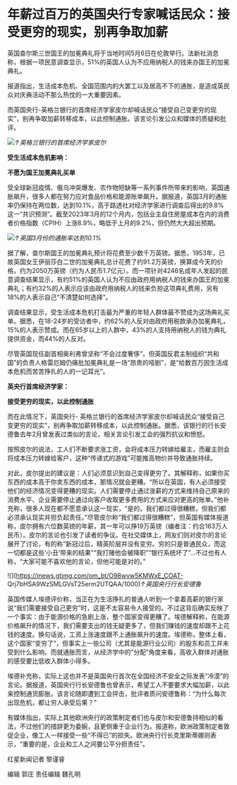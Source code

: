 # 年薪过百万的英国央行专家喊话民众：接受更穷的现实，别再争取加薪

英国查尔斯三世国王的加冕典礼将于当地时间5月6日在伦敦举行。法新社消息称，根据一项民意调查显示，51%的英国人认为不应用纳税人的钱来办国王的加冕典礼。

报道指出，生活成本危机、全国范围内的大罢工以及居高不下的通胀，是造成英民众对庆典活动不那么热忱的一大重要因素。

而英国央行-英格兰银行的首席经济学家皮尔却喊话民众“接受自己变更穷的现实”，别再争取加薪转移成本，以此控制通胀。该言论引发公众和媒体的质疑和批评。

![](https://inews.gtimg.com/om_bt/O2ydfCwJmxjGqaBgNzhWrYtnblFhUd2wXPswizj39YIfoAA/1000)_↑英格兰银行的首席经济学家皮尔_

**受生活成本危机影响：**

**不愿为国王加冕典礼买单**

受全球新冠疫情、俄乌冲突爆发、农作物短缺等一系列事件所带来的影响，英国通胀飙升，很多人都在努力应对食品价格和能源账单飙升。据报道，英国3月的通胀率仍保持在两位数，达到10.1%，高于路透社对经济学家进行调查后得出的9.8%这一“共识预测”。截至2023年3月的12个月内，包括业主自住房屋成本在内的消费者价格指数（CPIH）上涨8.9%，略低于上月的9.2%，但仍然大大超出预期。

![](https://inews.gtimg.com/om_bt/OWn8zOyG5SFfBYb_EoqcSiKjGc0rlWBWwljL37Idijc3sAA/1000)_↑英国3月份的通胀率达到10.1%_

据了解，查尔斯国王的加冕典礼预计将花费至少数千万英镑。据悉，1953年，已故英国女王伊丽莎白二世的加冕典礼总计花费了约91.2万英镑，换算成今天的价格，约为2050万英镑（约为人民币1.7亿元）。而一项针对4246名成年人发起的民意调查结果显示，有约51%的英国人认为不应由政府用纳税人的钱来办国王的加冕典礼；有约32%的人表示应该由政府用纳税人的钱来负担这项典礼费用，另有18%的人表示自己“不清楚如何选择”。

调查结果显示，受生活成本危机打击最为严重的年轻人群体最不赞成为这场典礼买单。据悉，在18-24岁的受访者中，约62%的人反对由政府用税款承办加冕典礼，15%的人表示赞成。而在65岁以上的人群中，43%的人支持用纳税人的钱为典礼提供资金，而44%的人反对。

尽管英国现任副首相奥利弗曾坚称“不会过度奢侈”，但英国反君主制组织“共和国”的负责人格雷厄姆仍痛批加冕典礼是一场“昂贵的哑剧”，是“给数百万因生活成本危机而苦苦挣扎的人的一记耳光”。

**英央行首席经济学家：**

**接受更穷的现实，以此控制通胀**

而在此情况下，英国央行-
英格兰银行的首席经济学家皮尔却喊话民众“接受自己变更穷的现实”，别再争取加薪转移成本，以此控制通胀。据悉，该银行的行长安德鲁去年2月曾发表过类似的言论，相关言论引发工会的强烈抗议和愤怒。

按照皮尔的说法，工人们不断要求涨工资，会将成本压力转嫁给雇主，而雇主则会将成本压力转嫁给客户，这种“传递式的游戏”可能推高物价并导致通胀持续。

对此，皮尔提出的建议是：人们必须意识到自己变得更穷了。其解释称，如果你买东西的成本高于你卖东西的成本，那情况就会更糟。“所以在英国，有人必须接受他们的经济情况变得更糟的现实。人们需要停止通过涨薪的方式来维持自己原来的消费水平、企业需要停止通过向客户收取更多费用的方式来应对更高的账单。”他补充称，很多人现在都不愿意承认这一现实，“是的，我们都过得很糟糕，但我们都必须承认现实并担负起责任。”尽管皮尔称“我们都过得很糟糕”，但英国有媒体报道称，皮尔拥有六位数英镑的年薪，其一年可以挣19万英镑（编者注：约合163万人民币）。皮尔的言论也引发了读者的争议。在社交媒体上，网友们则对皮尔的言论展开了讨论，有的称“新冠过后，精英阶层并没有变穷。穷的只是普通民众，而这一切都是这些‘小丑’带来的结果”“我打赌他会被降职”“银行系统坏了”…不过也有人称，“大家可能不喜欢他的言论，但他可能是对的。”

![](https://inews.gtimg.com/om_bt/O98wvw5KMWxE_COAT-
Qrj7bHSA9WzSMLGVsT25erm2UTQAA/1000)_↑英国央行行长安德鲁_

英国传媒人埃德评价称，当正在为生活挣扎的普通人听到一个拿着高薪的银行家说“我们需要接受自己更穷”时，这是不太容易令人接受的。不过这背后确实反映了一个事实：由于能源价格的急剧上涨，整个国家变得更糟了。埃德解释称，在能源价格飙升的情况下，我们需要支出的钱无疑更多了，但我们赚钱的速度却跟不上花钱的速度。换句话说，工资上涨速度跟不上通胀飙升的速度。埃德称，整体上看，这个国家“变穷了”，但事实上一些公司（尤其是能源行业公司）的股东和员工并未受到什么影响。而就通胀而言，从经济学中的“分配”角度来看，高收入群体对通胀的感受要比低收入群体小得多。

埃德补充称，实际上这也并不是英国央行首次在全国经济不安全之际发表“冷漠”的言论。据报道，英国央行行长安德鲁也曾表示，希望工人不要要求大幅加薪，以此来控制通货膨胀。该言论随即遭到工会抨击，批评者质问安德鲁称：“为什么每次出现危机，都让穷人承受后果？”

有媒体指出，实际上其他欧洲央行的政策制定者们也与皮尔和安德鲁持相似的看法，不过他们的措辞更为委婉，且更侧重于企业行为。报道称，欧洲政策制定者敦促企业，像工人一样接受一些“不得已”的损失。欧洲央行行长克里斯蒂娜则表示，“重要的是，企业和工人之间要公平分担责任”。

红星新闻记者 黎谨睿

编辑 郭庄 责任编辑 魏孔明

